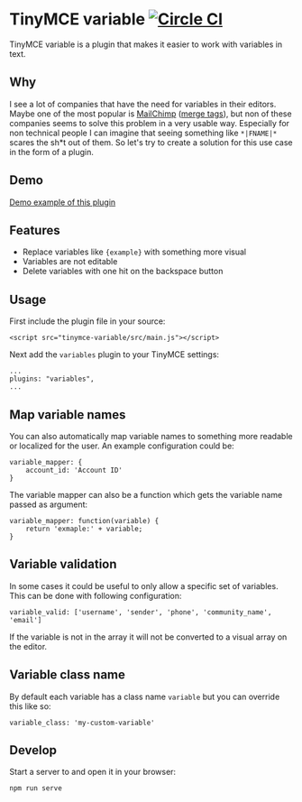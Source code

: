 # TinyMCE variable [![Circle CI](https://circleci.com/gh/bubobox/tinymce-variable/tree/master.svg?style=svg&circle-token=e2d0421c9ff5db92e8ed7719b4e3a1656c0b6365)](https://circleci.com/gh/bubobox/tinymce-variable/tree/master)

TinyMCE variable is a plugin that makes it easier to work with variables in text.

## Why

I see a lot of companies that have the need for variables in their editors. Maybe one of the most popular is [MailChimp](http://mailchimp.com/) ([merge tags](http://mailchimp.com/features/merge-tags/)), but non of these companies seems to solve this problem in a very usable way. Especially for non technical people I can imagine that seeing something like `*|FNAME|*` scares the sh*t out of them. So let's try to create a solution for this use case in the form of a plugin.

## Demo

[Demo example of this plugin](http://bubobox.github.io/tinymce-variable/)

## Features

* Replace variables like `{example}` with something more visual
* Variables are not editable
* Delete variables with one hit on the backspace button

## Usage

First include the plugin file in your source:

    <script src="tinymce-variable/src/main.js"></script>

Next add the `variables` plugin to your TinyMCE settings:

    ...
    plugins: "variables",
    ...

## Map variable names

You can also automatically map variable names to something more readable or localized for the user.
An example configuration could be:

    variable_mapper: {
        account_id: 'Account ID'
    }

The variable mapper can also be a function which gets the variable name passed as argument:

    variable_mapper: function(variable) {
        return 'exmaple:' + variable;
    }

## Variable validation

In some cases it could be useful to only allow a specific set of variables. This can be done with following configuration:

    variable_valid: ['username', 'sender', 'phone', 'community_name', 'email']

If the variable is not in the array it will not be converted to a visual array on the editor.

## Variable class name

By default each variable has a class name `variable` but you can override this like so:

    variable_class: 'my-custom-variable'

## Develop

Start a server to and open it in your browser:

    npm run serve
